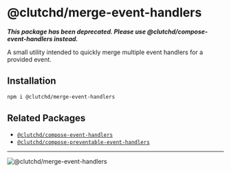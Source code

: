# @clutchd/merge-event-handlers

**_This package has been deprecated. Please use @clutchd/compose-event-handlers instead._**

A small utility intended to quickly merge multiple event handlers for a provided event.

## Installation

```sh
npm i @clutchd/merge-event-handlers
```

## Related Packages

- [`@clutchd/compose-event-handlers`](https://github.com/clutchd/clutchd/tree/main/ui/compose-event-handlers)
- [`@clutchd/compose-preventable-event-handlers`](https://github.com/clutchd/clutchd/tree/main/ui/compose-preventable-event-handlers)

---

![@clutchd/merge-event-handlers](https://edge.bundlejs.com/?q=@clutchd/merge-event-handlers&badge=)
